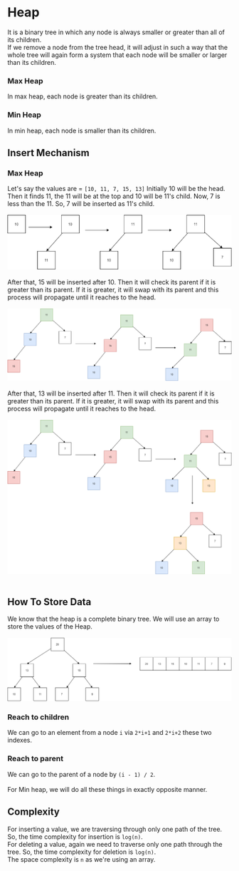 # Heap
It is a binary tree in which any node is always smaller or greater than all of its 
children. <br /> If we remove a node from the tree head, it will adjust in such a 
way that the whole tree will again form a system that each node will be smaller or 
larger than its children.

### Max Heap
In max heap, each node is greater than its children.

### Min Heap
In min heap, each node is smaller than its children.

## Insert Mechanism
### Max Heap
Let's say the values are = `[10, 11, 7, 15, 13]`
Initially 10 will be the head. Then it finds 11, the 11 will be at the top and 10 
will be 11's child. Now, 7 is less than the 11. So, 7 will be inserted as 11's 
child. <br /> <br />
![](./Heap.drawio.png "Insert in Heap") <br /> 
<br /> After that, 15 will be inserted after 10. Then it will check its parent if it 
is greater than its parent. If it is greater, it will swap with its parent and this 
process will propagate until it reaches to the head. <br /><br /> 
![](./Heap.drawio(1).png "Insert in Heap") 
<br /><br /> 
After that, 13 will be inserted after 11. Then it will check its parent if it 
is greater than its parent. If it is greater, it will swap with its parent and this 
process will propagate until it reaches to the head. <br /><br /> 
![](./Heap.drawio(2).png "Insert in Heap") 
<br /><br /> 
## How To Store Data
We know that the heap is a complete binary tree. We will use an array to store the values of 
the Heap. <br /><br /> 
![](./Heap-Array_respresentation.drawio.png "Array Representation") 
<br /> 
### Reach to children
We can go to an element from a node `i` via `2*i+1` and `2*i+2` these two indexes. 
### Reach to parent
We can go to the parent of a node by `(i - 1) / 2`. <br /> <br />
For Min heap, we will do all these things in exactly opposite manner.

## Complexity
For inserting a value, we are traversing through only one path of the tree. 
So, the time complexity for insertion is `log(n)`. <br />
For deleting a value, again we need to traverse only one path through the tree. 
So, the time complexity for deletion is `log(n)`. <br />
The space complexity is `n` as we're using an array. <br />

